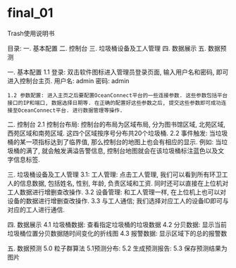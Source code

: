 # final_01
Trash使用说明书

目录:
一.	基本配置
二.	控制台
三.	垃圾桶设备及工人管理
四.	数据展示
五.	数据预测


一.	基本配置
	1.1 登录: 双击软件图标进入管理员登录页面, 输入用户名和密码, 即可进入控制台主页. 用户名: admin 密码: admin
 
 
	1.2 参数配置: 进入主页之后要配置OceanConnect平台的一些连接参数. 这些参数包括平台接口的IP和端口, 数据选择日期等. 在正确的配置好这些参数之后, 提交这些参数即可成功连接至OceanConnect平台. 进行数据管理等操作.
 
二.	控制台
		2.1 控制台布局: 控制台的布局为区域布局, 分为图书馆区域, 北苑区域, 西苑区域和南苑区域. 这四个区域按序号分布共20个垃圾桶. 
		2.2 事件触发: 当垃圾桶的某一项指标达到了临界值, 那么控制台的地图上也会有相应的显示. 例如: 当垃圾桶的满了, 就会触发满溢告警信息, 控制台地图就会在该垃圾桶标注蓝色以及文字信息标签. 
 
三.	垃圾桶设备及工人管理
		3.1: 工人管理: 点击工人管理, 我们可以看到所有环卫工人的信息数据, 包括姓名, 性别, 年龄, 负责区域和工资. 同时还可以直接在上位机对工人数据进行增删查改操作.
		3.2 设备管理: 和工人管理一样, 在上位机上也可以对设备的数据进行增删查改操作.
		3.3 与工人通信; 我们选择对应工人的设备ID即可与对应的工人进行通信.
 
四.	数据展示
		4.1 垃圾桶数据: 查看指定垃圾桶的垃圾数据
		4.2 分贝数据: 显示当前垃圾桶位置分贝数据随时间变化的折线图
		4.3 报警数据: 显示区域下的总的报警数
 
五.	数据预测
		5.0 粒子群算法
		5.1预测分布:
		5.2 生成预测报告:
		5.3 保存预测结果为图片
 
